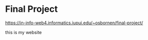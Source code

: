 # Final Project

https://in-info-web4.informatics.iupui.edu/~osbornen/final-project/

this is my website
